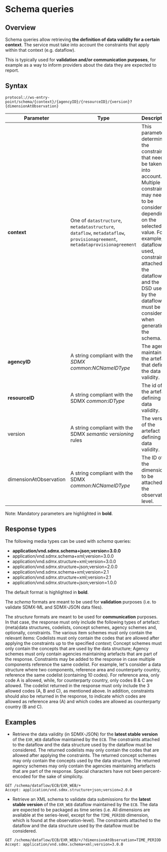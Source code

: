 # Schema queries

## Overview

Schema queries allow retrieving **the definition of data validity for a certain context**. The service must take into account the constraints that apply within that context (e.g. dataflow).

This is typically used for **validation and/or communication purposes**, for example as a way to inform providers about the data they are expected to report.

## Syntax

    protocol://ws-entry-point/schema/{context}/{agencyID}/{resourceID}/{version}?{dimensionAtObservation}

Parameter | Type | Description | Default
--- | --- | --- | ---
**context** | One of `datastructure`, `metadatastructure`, `dataflow`, `metadataflow`, `provisionagreement`, `metadataprovisionagreement` | This parameter determines the constraints that need to be taken into account. Multiple constraints may need to be considered, depending on the selected value. For example, if dataflow is used, constraints attached to the dataflow and the DSD used by the dataflow must be considered when generating the schema. |
**agencyID** | A string compliant with the *SDMX common:NCNameIDType* | The agency maintaining the artefact that defines the data validity. |
**resourceID** | A string compliant with the SDMX *common:IDType* | The id of the artefact defining the data validity. |
version | A string compliant with the SDMX *semantic versioning* rules| The version of the artefact defining the data validity. | `~`
dimensionAtObservation | A string compliant with the SDMX *common:NCNameIDType* | The ID of the dimension to be attached at the observation level. |

Note: Mandatory parameters are highlighted in **bold**.

## Response types

The following media types can be used with _schema_ queries:

- **application/vnd.sdmx.schema+json;version=3.0.0**
- application/vnd.sdmx.schema+xml;version=3.0.0
- application/vnd.sdmx.structure+xml;version=3.0.0
- application/vnd.sdmx.structure+json;version=2.0.0
- application/vnd.sdmx.schema+xml;version=2.1
- application/vnd.sdmx.structure+xml;version=2.1
- application/vnd.sdmx.structure+json;version=1.0.0

The default format is highlighted in **bold**.

The _schema_ formats are meant to be used for **validation** purposes (i.e. to validate SDMX-ML and SDMX-JSON data files).

The _structure_ formats are meant to be used for **communication** purposes. In that case, the response must only include the following types of artefact: (meta)data structures, codelists, concept schemes, agency schemes and, optionally, constraints. The various item schemes must only contain the relevant items: Codelists must only contain the codes that are allowed after applying the constraints up to the specified *context*; Concept schemes must only contain the concepts that are used by the data structure; Agency schemes must only contain agencies maintaining artefacts that are part of the response. Constraints may be added to the response in case multiple components reference the same codelist. For example, let's consider a data structure where two components, reference area and counterparty country, reference the same codelist (containing 10 codes). For reference area, only code A is allowed, while, for counterparty country, only codes B & C are allowed. The codelist returned in the response must only include the 3 allowed codes (A, B and C), as mentioned above. In addition, constraints should also be returned in the response, to indicate which codes are allowed as reference area (A) and which codes are allowed as counterparty country (B and C). 

## Examples

- Retrieve the data validity (in SDMX-JSON) for the **latest stable version** of the `EXR_WEB` dataflow maintained by the `ECB`. The constraints attached to the dataflow and the data structure used by the dataflow must be considered. The returned codelists may only contain the codes that are allowed after applying the constraints. The returned concept schemes may only contain the concepts used by the data structure. The returned agency schemes may only contain the agencies maintaining artefacts that are part of the response. Special characters have not been percent-encoded for the sake of simplicity.

```
GET /schema/dataflow/ECB/EXR_WEB/+
Accept: application/vnd.sdmx.structure+json;version=2.0.0
```

- Retrieve an XML schema to validate data submissions for the **latest stable version** of the `EXR_WEB` dataflow maintained by the `ECB`. The data are expected to be packaged as time series (i.e. All dimensions are available at the series-level, except for the `TIME_PERIOD` dimension, which is found at the observation-level). The constraints attached to the dataflow and the data structure used by the dataflow must be considered.

```
GET /schema/dataflow/ECB/EXR_WEB/+/?dimensionAtObservation=TIME_PERIOD
Accept: application/vnd.sdmx.schema+xml;version=3.0.0
```
